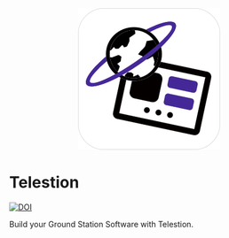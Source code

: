 <div align="center"><img width="256" height="256" src="./branding/telestion-logo.png" alt="The logo of Telestion"></div>

# Telestion

[![DOI](https://zenodo.org/badge/DOI/10.5281/zenodo.10407142.svg)](https://doi.org/10.5281/zenodo.10407142)

Build your Ground Station Software with Telestion.
